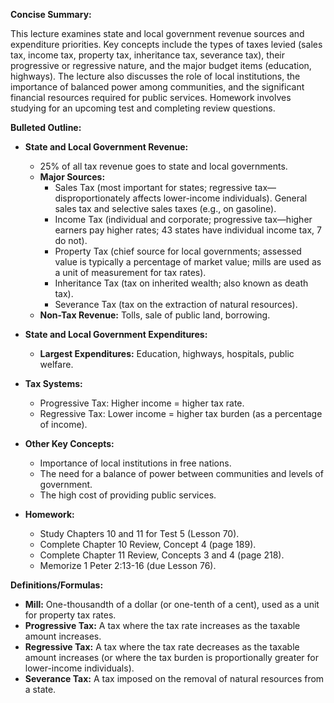 **Concise Summary:**

This lecture examines state and local government revenue sources and expenditure priorities.  Key concepts include the types of taxes levied (sales tax, income tax, property tax, inheritance tax, severance tax), their progressive or regressive nature, and the major budget items (education, highways).  The lecture also discusses the role of local institutions, the importance of balanced power among communities, and the significant financial resources required for public services. Homework involves studying for an upcoming test and completing review questions.


**Bulleted Outline:**

* **State and Local Government Revenue:**
    * 25% of all tax revenue goes to state and local governments.
    * **Major Sources:**
        * Sales Tax (most important for states; regressive tax—disproportionately affects lower-income individuals).  General sales tax and selective sales taxes (e.g., on gasoline).
        * Income Tax (individual and corporate; progressive tax—higher earners pay higher rates; 43 states have individual income tax, 7 do not).
        * Property Tax (chief source for local governments; assessed value is typically a percentage of market value; mills are used as a unit of measurement for tax rates).
        * Inheritance Tax (tax on inherited wealth; also known as death tax).
        * Severance Tax (tax on the extraction of natural resources).
    * **Non-Tax Revenue:** Tolls, sale of public land, borrowing.

* **State and Local Government Expenditures:**
    * **Largest Expenditures:** Education, highways, hospitals, public welfare.

* **Tax Systems:**
    * Progressive Tax: Higher income = higher tax rate.
    * Regressive Tax: Lower income = higher tax burden (as a percentage of income).

* **Other Key Concepts:**
    * Importance of local institutions in free nations.
    *  The need for a balance of power between communities and levels of government.
    *  The high cost of providing public services.

* **Homework:**
    * Study Chapters 10 and 11 for Test 5 (Lesson 70).
    * Complete Chapter 10 Review, Concept 4 (page 189).
    * Complete Chapter 11 Review, Concepts 3 and 4 (page 218).
    * Memorize 1 Peter 2:13-16 (due Lesson 76).


**Definitions/Formulas:**

* **Mill:** One-thousandth of a dollar (or one-tenth of a cent), used as a unit for property tax rates.
* **Progressive Tax:** A tax where the tax rate increases as the taxable amount increases.
* **Regressive Tax:** A tax where the tax rate decreases as the taxable amount increases (or where the tax burden is proportionally greater for lower-income individuals).
* **Severance Tax:** A tax imposed on the removal of natural resources from a state.


